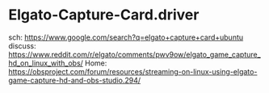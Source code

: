 # Elgato-Capture-Card.driver
sch: https://www.google.com/search?q=elgato+capture+card+ubuntu discuss: https://www.reddit.com/r/elgato/comments/pwv9ow/elgato_game_capture_hd_on_linux_with_obs/ Home: https://obsproject.com/forum/resources/streaming-on-linux-using-elgato-game-capture-hd-and-obs-studio.294/

